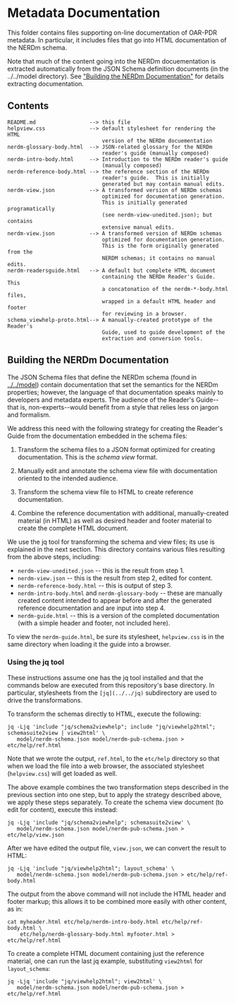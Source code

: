 # Metadata Documentation

This folder contains files supporting on-line documentation of OAR-PDR
metadata.  In particular, it includes files that go into HTML
documentation of the NERDm schema.

Note that much of the content going into the NERDm docuementation is
extracted automatically from the JSON Schema definition documents (in
the ../../model directory).  See
["Building the NERDm Documentation"](#Building_the_NERDm_Documentation)
for details extracting documentation.

## Contents

```
README.md                 --> this file
helpview.css              --> default stylesheet for rendering the HTML 
                              version of the NERDm docuementation
nerdm-glossary-body.html  --> JSON-related glossary for the NERDm
                              reader's guide (manually composed)
nerdm-intro-body.html     --> Introduction to the NERDm reader's guide
                              (manually composed)
nerdm-reference-body.html --> the reference section of the NERDm
                              reader's guide.  This is initially
                              generated but may contain manual edits.
nerdm-view.json           --> A transformed version of NERDm schemas
                              optimized for documentation generation.
                              This is initially generated programatically 
                              (see nerdm-view-unedited.json); but contains
                              extensive manual edits.
nerdm-view.json           --> A transformed version of NERDm schemas
                              optimized for documentation generation.
                              This is the form originally generated from the
                              NERDM schemas; it contains no manual edits.
nerdm-readersguide.html   --> A default but complete HTML document
                              containing the NERDm Reader's Guide.  This
                              a concatonation of the nerdm-*-body.html files,
                              wrapped in a default HTML header and footer
                              for reviewing in a browser.
schema_viewhelp-proto.html--> A manually-created prototype of the Reader's 
                              Guide, used to guide development of the
                              extraction and conversion tools.  
```

## Building the NERDm Documentation

The JSON Schema files that define the NERDm schema (found in
[../../model](../../model)) contain documentation that set the semantics for
the NERDm properties; however, the language of that documentation speaks
mainly to developers and metadata experts.  The audience of the Reader's
Guide--that is, non-experts--would benefit from a style that relies less on
jargon and formalism.  

We address this need with the following strategy for creating the Reader's
Guide from the documentation embedded in the schema files:

1. Transform the schema files to a JSON format optimized for creating
   documentation.  This is the _schema view_ format.

2. Manually edit and annotate the schema view file with documentation oriented
   to the intended audience.

3. Transform the schema view file to HTML to create reference documentation.

4. Combine the reference documentation with additional, manually-created
   material (in HTML) as well as desired header and footer material to
   create the complete HTML document.

We use the jq tool for transforming the schema and view files; its use is
explained in the next section.  This directory contains various files
resulting from the above steps, including: 
  * `nerdm-view-unedited.json` -- this is the result from step 1.
  * `nerdm-view.json` -- this is the result from step 2, edited for content.
  * `nerdm-reference-body.html` -- this is output of step 3.
  * `nerdm-intro-body.html` and `nerdm-glossary-body` -- these are manually
    created content intended to appear before and after the generated
    reference documentation and are input into step 4.
  * `nerdm-guide.html` -- this is a version of the completed documentation
    (with a simple header and footer, not included here).  
   
To view the `nerdm-guide.html`, be sure its stylesheet, `helpview.css` is in
the same directory when loading it the guide into a browser.  

### Using the jq tool

These instructions assume one has the jq tool installed and that the commands
below are executed from this repository's base directory.  In particular,
stylesheets from the `[jq](../../jq)` subdirectory are used to drive the
transformations.

To transform the schemas directly to HTML, execute the following:

```
jq -Ljq 'include "jq/schema2viewhelp"; include "jq/viewhelp2html"; schemasuite2view | view2html' \
   model/nerdm-schema.json model/nerdm-pub-schema.json > etc/help/ref.html
```

Note that we wrote the output, `ref.html`, to the `etc/help` directory so that
when we load the file into a web browser, the associated stylesheet
(`helpview.css`) will get loaded as well.

The above example combines the two transformation steps described in the
previous section into one step, but to apply the strategy described above, we
apply these steps separately.  To create the schema view document (to edit for
content), execute this instead:

```
jq -Ljq 'include "jq/schema2viewhelp"; schemasuite2view' \
   model/nerdm-schema.json model/nerdm-pub-schema.json > etc/help/view.json
```

After we have edited the output file, `view.json`, we can convert the result
to HTML:

```
jq -Ljq 'include "jq/viewhelp2html"; layout_schema' \
   model/nerdm-schema.json model/nerdm-pub-schema.json > etc/help/ref-body.html
```

The output from the above command will not include the HTML header and footer
markup; this allows it to be combined more easily with other content, as in:

```
cat myheader.html etc/help/nerdm-intro-body.html etc/help/ref-body.html \
    etc/help/nerdm-glossary-body.html myfooter.html > etc/help/ref.html
```

To create a complete HTML document containing just the reference material, one
can run the last jq example, substituting `view2html` for `layout_schema`:

```
jq -Ljq 'include "jq/viewhelp2html"; view2html' \
   model/nerdm-schema.json model/nerdm-pub-schema.json > etc/help/ref.html
```





